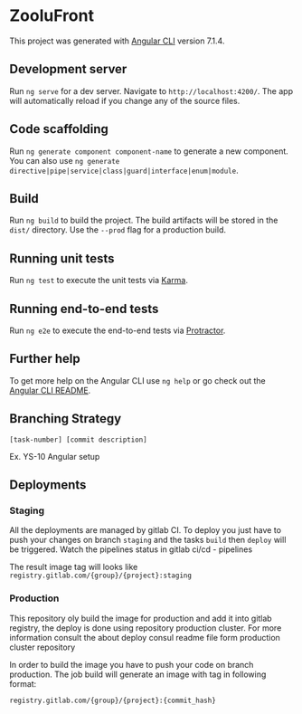 # ZooluFront

This project was generated with [Angular CLI](https://github.com/angular/angular-cli) version 7.1.4.

## Development server

Run `ng serve` for a dev server. Navigate to `http://localhost:4200/`. The app will automatically reload if you change any of the source files.

## Code scaffolding

Run `ng generate component component-name` to generate a new component. You can also use `ng generate directive|pipe|service|class|guard|interface|enum|module`.

## Build

Run `ng build` to build the project. The build artifacts will be stored in the `dist/` directory. Use the `--prod` flag for a production build.

## Running unit tests

Run `ng test` to execute the unit tests via [Karma](https://karma-runner.github.io).

## Running end-to-end tests

Run `ng e2e` to execute the end-to-end tests via [Protractor](http://www.protractortest.org/).

## Further help

To get more help on the Angular CLI use `ng help` or go check out the [Angular CLI README](https://github.com/angular/angular-cli/blob/master/README.md).

## Branching Strategy

```
[task-number] [commit description]
```

Ex. YS-10 Angular setup

## Deployments

### Staging

All the deployments are managed by gitlab CI. To deploy you just have to push your changes on branch `staging` 
and the tasks `build` then `deploy` will be triggered. 
Watch the pipelines status in gitlab ci/cd - pipelines

The result image tag will looks like `registry.gitlab.com/{group}/{project}:staging`

### Production

This repository oly build the image for production and add it into gitlab registry, the deploy is done using repository 
production cluster. For more information consult the about deploy consul readme file form production cluster repository

In order to build the image you have to push your code on branch production. The job build will 
generate an image with tag in following format:

`registry.gitlab.com/{group}/{project}:{commit_hash}`
